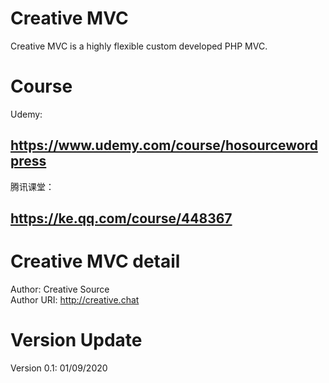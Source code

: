# Creative MVC
Creative MVC is a highly flexible custom developed PHP MVC.

# Course
Udemy:
<h2><a href="https://www.udemy.com/course/hosourcewordpress/" target="_blank">https://www.udemy.com/course/hosourcewordpress</a></h2>

腾讯课堂：
<h2><a href="https://ke.qq.com/course/448367?tuin=b26eb164" target="_blank">https://ke.qq.com/course/448367</a></h2>

# Creative MVC detail
Author:       Creative Source <br/>
Author URI:   http://creative.chat <br/>

# Version Update
Version 0.1: 	01/09/2020<br/>